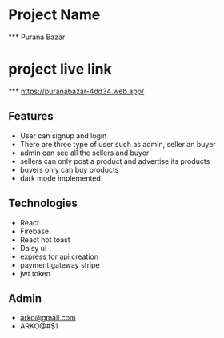 # Project Name

*** Purana Bazar


# project live link

*** https://puranabazar-4dd34.web.app/


## Features
- User can signup and login
- There are three type of user such as admin, seller an buyer
- admin can see all the sellers and buyer
- sellers can only post a product and advertise its products
- buyers only can buy products
- dark mode implemented


## Technologies 
- React
- Firebase
- React hot toast
- Daisy ui
- express for api creation
- payment gateway stripe
- jwt token



## Admin
- arko@gmail.com
- ARKO@#$1